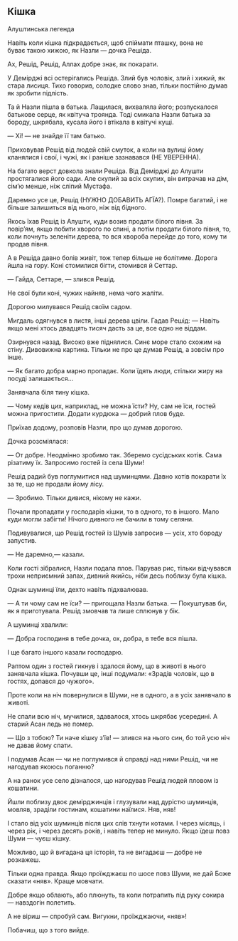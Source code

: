 ## Кішка

Алуштинська легенда

Навіть коли кішка підкрадається, щоб спіймати пташку, вона не буває такою хижою, як Назли — дочка Решіда.

Ах, Решід, Решід, Аллах добре знає, як покарати.

У Демірджі всі остерігались Решіда.
Злий був чоловік, злий і хижий, як стара лисиця.
Тихо говорив, солодке слово знав, тільки постійно думав як зробити підлість.

Та й Назли пішла в батька.
Лащилася, вихваляла його; розпускалося батькове серце, як квітуча троянда.
Тоді смикала Назли батька за бороду, шкрябала, кусала його і втікала в квітучі кущі.

— Хі! — не знайде її там батько.

Приховував Решід від людей свій смуток, а коли на вулиці йому кланялися і свої, і чужі, як і раніше зазнавався (НЕ УВЕРЕННА).

На багато верст довкола знали Решіда.
Від Демірджі до Алушти простягалися його сади.
Але скупий за всіх скупих, він витрачав на дім, сім’ю менше, ніж сліпий Мустафа.

Даремно усе це, Решід (НУЖНО ДОБАВИТЬ АГЇА?).
Помре багатий, і не більше залишиться від нього, ніж від бідного.

Якось їхав Решід із Алушти, куди возив продати білого півня.
За повір’ям, якщо побити хворого по спині, а потім продати білого півня, то, коли почнуть зеленіти дерева, то вся хвороба перейде до того, кому ти продав півня.

А в Решіда давно болів живіт, тож тепер більше не болітиме.
Дорога йшла на гору.
Коні стомилися бігти, стомився й Сеттар.

— Гайда, Сеттаре, — злився Решід.

Не свої були коні, чужих найняв, нема чого жаліти.

Дорогою милувався Решід своїм садом.

Мигдаль одягнувся в листя, інші дерева цвіли.
Гадав Решід:
— Навіть якщо мені хтось двадцять тисяч дасть за це, все одно не віддам.

Озирнувся назад.
Високо вже піднялися.
Синє море стало схожим на стіну.
Дивовижна картина.
Тільки не про це думав Решід, а зовсім про інше.

— Як багато добра марно пропадає.
Коли їдять люди, стільки жиру на посуді залишається...

Занявчала біля тину кішка.

— Чому кедів цих, наприклад, не можна їсти?
Ну, сам не їси, гостей можна пригостити.
Додати курдюка — добрий плов буде.

Приїхав додому, розповів Назли, про що думав дорогою.

Дочка розсміялася:

— От добре.
Неодмінно зробимо так.
Зберемо сусідських котів.
Сама різатиму їх.
Запросимо гостей із села Шуми!

Решід радий був поглумитися над шуминцями.
Давно хотів покарати їх за те, що не продали йому лісу.

— Зробимо.
Тільки дивися, нікому не кажи.

Почали пропадати у господарів кішки, то в одного, то в іншого.
Мало куди могли забігти!
Нічого дивного не бачили в тому селяни.

Подивувалися, що Решід гостей із Шумів запросив — усіх, хто бороду запустив.

— Не даремно,— казали.

Коли гості зібралися, Назли подала плов.
Парував рис, тільки відчувався трохи неприємний запах, дивний якийсь, ніби десь поблизу була кішка.

Однак шуминці їли, дехто навіть підхвалював.

— А ти чому сам не їси? — пригощала Назли батька. — Покуштував би, як я приготувала.
Решід змовчав та лише сплюнув у бік.

А шуминці хвалили:

— Добра господиня в тебе дочка, ох, добра, в тебе вся пішла.

І ще багато іншого казали господарю.

Раптом один з гостей гикнув і здалося йому, що в животі в нього занявчала кішка.
Почувши це, інші подумали: «Зрадів чоловік, що в гостях, допався до чужого».

Проте коли на ніч повернулися в Шуми, не в одного, а в усіх занявчало в животі.

Не спали всю ніч, мучилися, здавалося, хтось шкрябає усередині.
А старий Асан ледь не помер.

— Що з тобою?
Ти наче кішку з’їв! — злився на нього син, бо той усю ніч не давав йому спати.

І подумав Асан — чи не поглумився й справді над ними Решід, чи не нагодував якоюсь поганню?

А на ранок усе село дізналося, що нагодував Решід людей пловом із кошатини.

Йшли поблизу двоє демірджинців і глузували над дурістю шуминців, мовляв, зраділи гостинам, кошатини наїлися.
Няв, няв!

І стало від усіх шуминців після цих слів тхнути котами.
І через місяць, і через рік, і через десять років, і навіть тепер не минуло.
Якщо їдеш повз Шуми — чуєш кішку.

Можливо, що й вигадана ця історія, та не вигадаєш — добре не розкажеш.

Тільки одна правда.
Якщо проїжджаєш по шосе повз Шуми, не дай Боже сказати «няв».
Краще мовчати.

Добре якщо облають, або плюнуть, та коли потрапить під руку сокира — навздогін полетить.

А не віриш — спробуй сам.
Вигукни, проїжджаючи, «няв»!

Побачиш, що з того вийде.
